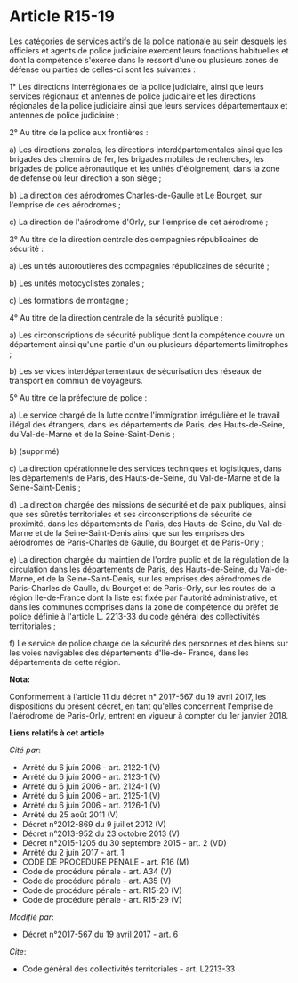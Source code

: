 # Article R15-19

Les catégories de services actifs de la police nationale au sein desquels les officiers et agents de police judiciaire
exercent leurs fonctions habituelles et dont la compétence s'exerce dans le ressort d'une ou plusieurs zones de défense ou
parties de celles-ci sont les suivantes :

1° Les directions interrégionales de la police judiciaire, ainsi que leurs services régionaux et antennes de police
judiciaire et les directions régionales de la police judiciaire ainsi que leurs services départementaux et antennes de police
judiciaire ;

2° Au titre de la police aux frontières :

a) Les directions zonales, les directions interdépartementales ainsi que les brigades des chemins de fer, les brigades
mobiles de recherches, les brigades de police aéronautique et les unités d'éloignement, dans la zone de défense où leur
direction a son siège ;

b) La direction des aérodromes Charles-de-Gaulle et Le Bourget, sur l'emprise de ces aérodromes ;

c) La direction de l'aérodrome d'Orly, sur l'emprise de cet aérodrome ;

3° Au titre de la direction centrale des compagnies républicaines de sécurité :

a) Les unités autoroutières des compagnies républicaines de sécurité ;

b) Les unités motocyclistes zonales ;

c) Les formations de montagne ;

4° Au titre de la direction centrale de la sécurité publique :

a) Les circonscriptions de sécurité publique dont la compétence couvre un département ainsi qu'une partie d'un ou plusieurs
départements limitrophes ;

b) Les services interdépartementaux de sécurisation des réseaux de transport en commun de voyageurs.

5° Au titre de la préfecture de police :

a) Le service chargé de la lutte contre l'immigration irrégulière et le travail illégal des étrangers, dans les départements
de Paris, des Hauts-de-Seine, du Val-de-Marne et de la Seine-Saint-Denis ;

b) (supprimé)

c) La direction opérationnelle des services techniques et logistiques, dans les départements de Paris, des Hauts-de-Seine, du
Val-de-Marne et de la Seine-Saint-Denis ;

d) La direction chargée des missions de sécurité et de paix publiques, ainsi que ses sûretés territoriales et ses
circonscriptions de sécurité de proximité, dans les départements de Paris, des Hauts-de-Seine, du Val-de-Marne et de la
Seine-Saint-Denis ainsi que sur les emprises des aérodromes de Paris-Charles de Gaulle, du Bourget et de Paris-Orly ;

e) La direction chargée du maintien de l'ordre public et de la régulation de la circulation dans les départements de Paris,
des Hauts-de-Seine, du Val-de-Marne, et de la Seine-Saint-Denis, sur les emprises des aérodromes de Paris-Charles de Gaulle,
du Bourget et de Paris-Orly, sur les routes de la région Ile-de-France dont la liste est fixée par l'autorité administrative,
et dans les communes comprises dans la zone de compétence du préfet de police définie à l'article L. 2213-33 du code général
des collectivités territoriales ;

f) Le service de police chargé de la sécurité des personnes et des biens sur les voies navigables des départements d'Ile-de-
France, dans les départements de cette région.

**Nota:**

Conformément à l'article 11 du décret n° 2017-567 du 19 avril 2017, les dispositions du présent décret, en tant qu'elles
concernent l'emprise de l'aérodrome de Paris-Orly, entrent en vigueur à compter du 1er janvier 2018.

**Liens relatifs à cet article**

_Cité par_:

  - Arrêté du 6 juin 2006 - art. 2122-1 (V)
  - Arrêté du 6 juin 2006 - art. 2123-1 (V)
  - Arrêté du 6 juin 2006 - art. 2124-1 (V)
  - Arrêté du 6 juin 2006 - art. 2125-1 (V)
  - Arrêté du 6 juin 2006 - art. 2126-1 (V)
  - Arrêté du 25 août 2011 (V)
  - Décret n°2012-869 du 9 juillet 2012 (V)
  - Décret n°2013-952 du 23 octobre 2013 (V)
  - Décret n°2015-1205 du 30 septembre 2015 - art. 2 (VD)
  - Arrêté du 2 juin 2017 - art. 1
  - CODE DE PROCEDURE PENALE - art. R16 (M)
  - Code de procédure pénale - art. A34 (V)
  - Code de procédure pénale - art. A35 (V)
  - Code de procédure pénale - art. R15-20 (V)
  - Code de procédure pénale - art. R15-29 (V)

_Modifié par_:

  - Décret n°2017-567 du 19 avril 2017 - art. 6

_Cite_:

  - Code général des collectivités territoriales - art. L2213-33
